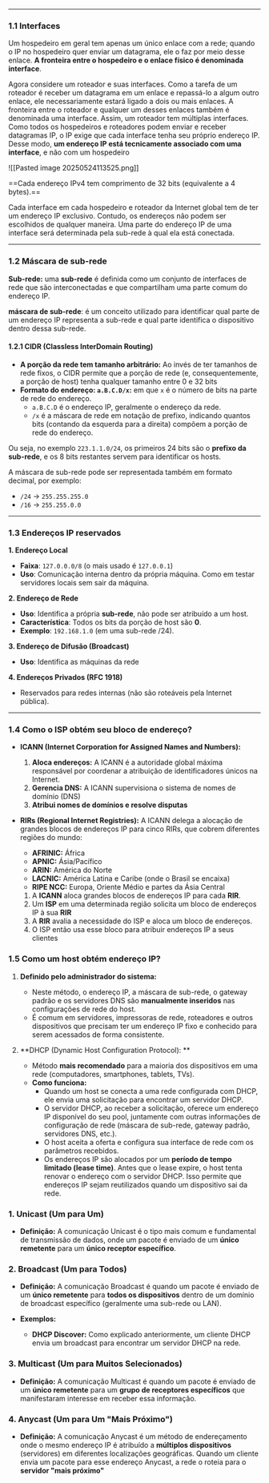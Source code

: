 

---

### **1.1 Interfaces**
Um hospedeiro em geral tem apenas um único enlace com a rede; quando o IP no hospedeiro quer enviar um datagrama, ele o faz por meio desse enlace. **A fronteira entre o hospedeiro e o enlace físico é denominada interface**. 

Agora considere um roteador e suas interfaces. Como a tarefa de um roteador é receber um datagrama em um enlace e repassá-lo a algum outro enlace, ele necessariamente estará ligado a dois ou mais enlaces. A fronteira entre o roteador e qualquer um desses enlaces também é denominada uma interface. Assim, um roteador tem múltiplas interfaces. Como todos os hospedeiros e roteadores podem enviar e receber datagramas IP, o IP exige que cada interface tenha seu próprio endereço IP. Desse modo, **um endereço IP está tecnicamente associado com uma interface**, e não com um hospedeiro 

![[Pasted image 20250524113525.png]]

==Cada endereço IPv4 tem comprimento de 32 bits (equivalente a 4 bytes).==

Cada interface em cada hospedeiro e roteador da Internet global tem de ter um endereço IP  exclusivo. Contudo, os endereços não podem ser escolhidos de qualquer maneira. Uma parte do endereço IP de uma interface será determinada pela sub-rede à qual ela está conectada.

---
### **1.2 Máscara de sub-rede**
**Sub-rede:** uma **sub-rede** é definida como um conjunto de interfaces de rede que são interconectadas e que compartilham uma parte comum do endereço IP. 

**máscara de sub-rede**: é um conceito utilizado para identificar qual parte de um endereço IP representa a sub-rede e qual parte identifica o dispositivo dentro dessa sub-rede. 
#### **1.2.1 CIDR (Classless InterDomain Routing)**
- **A porção da rede tem tamanho arbitrário:** Ao invés de ter tamanhos de rede fixos, o CIDR permite que a porção de rede (e, consequentemente, a porção de host) tenha qualquer tamanho entre 0 e 32 bits
- **Formato do endereço: `a.B.C.D/x`:** em que `x` é o número de bits na parte de rede do endereço.
    - `a.B.C.D` é o endereço IP, geralmente o endereço da rede.
    - `/x` é a máscara de rede em notação de prefixo, indicando quantos bits (contando da esquerda para a direita) compõem a porção de rede do endereço.

Ou seja, no exemplo `223.1.1.0/24`, os primeiros 24 bits são o **prefixo da sub-rede**, e os 8 bits restantes servem para identificar os hosts.

A máscara de sub-rede pode ser representada também em formato decimal, por exemplo:
- `/24` → `255.255.255.0`
- `/16` → `255.255.0.0`

---
### **1.3 Endereços IP reservados**

**1. Endereço Local**
- **Faixa**: `127.0.0.0/8` (o mais usado é `127.0.0.1`)
- **Uso**: Comunicação interna dentro da própria máquina. Como em testar servidores locais sem sair da máquina.

 **2. Endereço de Rede**
- **Uso**: Identifica a própria **sub-rede**, não pode ser atribuído a um host.
- **Característica**: Todos os bits da porção de host são **0**.
- **Exemplo**: `192.168.1.0` (em uma sub-rede /24).

 **3. Endereço de Difusão (Broadcast)**
- **Uso**: Identifica as máquinas da rede 

 **4. Endereços Privados (RFC 1918)**
- Reservados para redes internas (não são roteáveis pela Internet pública).

---
### **1.4 Como o ISP obtém seu bloco de endereço?**

- **ICANN (Internet Corporation for Assigned Names and Numbers):**
    1. **Aloca endereços:** A ICANN é a autoridade global máxima responsável por coordenar a atribuição de identificadores únicos na Internet. 
    2. **Gerencia DNS:** A ICANN supervisiona o sistema de nomes de domínio (DNS)
    3. **Atribui nomes de domínios e resolve disputas**
    
- **RIRs (Regional Internet Registries):** A ICANN delega a alocação de grandes blocos de endereços IP para cinco RIRs, que cobrem diferentes regiões do mundo:
    - **AFRINIC:** África
    - **APNIC:** Ásia/Pacífico
    - **ARIN:** América do Norte
    - **LACNIC:** América Latina e Caribe (onde o Brasil se encaixa)
    - **RIPE NCC:** Europa, Oriente Médio e partes da Ásia Central
    
    1. A **ICANN** aloca grandes blocos de endereços IP para cada **RIR**.
    2. Um **ISP** em uma determinada região solicita um bloco de endereços IP à sua **RIR**
    3. A **RIR** avalia a necessidade do ISP e aloca um bloco de endereços.
    4. O ISP então usa esse bloco para atribuir endereços IP a seus clientes 

### **1.5 Como um host obtém endereço IP?**

1. **Definido pelo administrador do sistema:**    
    - Neste método, o endereço IP, a máscara de sub-rede, o gateway padrão e os servidores DNS são **manualmente inseridos** nas configurações de rede do host.
    - É comum em servidores, impressoras de rede, roteadores e outros dispositivos que precisam ter um endereço IP fixo e conhecido para serem acessados de forma consistente.

2. **DHCP (Dynamic Host Configuration Protocol): **
	- Método **mais recomendado** para a maioria dos dispositivos em uma rede (computadores, smartphones, tablets, TVs).
    - **Como funciona:**
        - Quando um host se conecta a uma rede configurada com DHCP, ele envia uma solicitação para encontrar um servidor DHCP.
        - O servidor DHCP, ao receber a solicitação, oferece um endereço IP disponível do seu pool, juntamente com outras informações de configuração de rede (máscara de sub-rede, gateway padrão, servidores DNS, etc.).
        - O host aceita a oferta e configura sua interface de rede com os parâmetros recebidos.
        - Os endereços IP são alocados por um **período de tempo limitado (lease time)**. Antes que o lease expire, o host tenta renovar o endereço com o servidor DHCP. Isso permite que endereços IP sejam reutilizados quando um dispositivo sai da rede.


### 1. Unicast (Um para Um)
- **Definição:** A comunicação Unicast é o tipo mais comum e fundamental de transmissão de dados, onde um pacote é enviado de um **único remetente** para um **único receptor específico**.
### 2. Broadcast (Um para Todos)
- **Definição:** A comunicação Broadcast é quando um pacote é enviado de um **único remetente** para **todos os dispositivos** dentro de um domínio de broadcast específico (geralmente uma sub-rede ou LAN).

- **Exemplos:**
    - **DHCP Discover:** Como explicado anteriormente, um cliente DHCP envia um broadcast para encontrar um servidor DHCP na rede.
### 3. Multicast (Um para Muitos Selecionados)
- **Definição:** A comunicação Multicast é quando um pacote é enviado de um **único remetente** para um **grupo de receptores específicos** que manifestaram interesse em receber essa informação.
### 4. Anycast (Um para Um "Mais Próximo")
- **Definição:** A comunicação Anycast é um método de endereçamento onde o mesmo endereço IP é atribuído a **múltiplos dispositivos** (servidores) em diferentes localizações geográficas. Quando um cliente envia um pacote para esse endereço Anycast, a rede o roteia para o **servidor "mais próximo"**
    